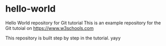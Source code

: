 # hello-world
Hello World repository for Git tutorial
This is an example repository for the Git tutoial on https://www.w3schools.com

This repository is built step by step in the tutorial.
yayy
